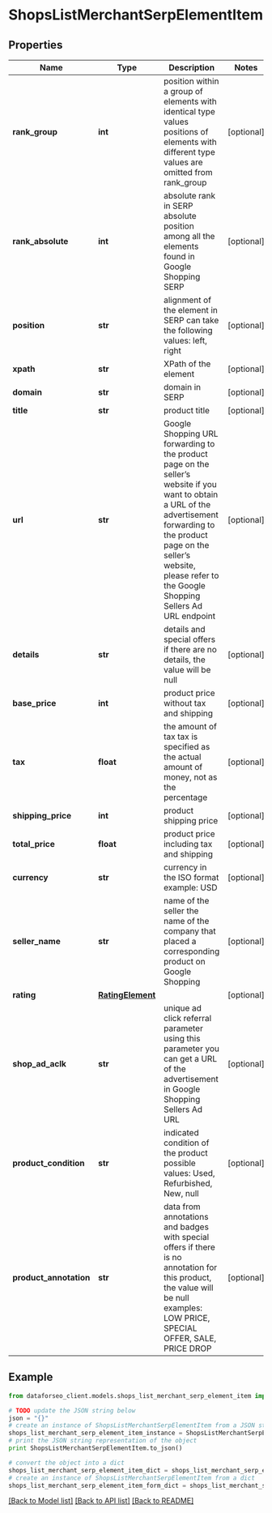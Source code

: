 # ShopsListMerchantSerpElementItem


## Properties

Name | Type | Description | Notes
------------ | ------------- | ------------- | -------------
**rank_group** | **int** | position within a group of elements with identical type values positions of elements with different type values are omitted from rank_group | [optional] 
**rank_absolute** | **int** | absolute rank in SERP absolute position among all the elements found in Google Shopping SERP | [optional] 
**position** | **str** | alignment of the element in SERP can take the following values: left, right | [optional] 
**xpath** | **str** | XPath of the element | [optional] 
**domain** | **str** | domain in SERP | [optional] 
**title** | **str** | product title | [optional] 
**url** | **str** | Google Shopping URL forwarding to the product page on the seller’s website if you want to obtain a URL of the advertisement forwarding to the product page on the seller’s website, please refer to the Google Shopping Sellers Ad URL endpoint | [optional] 
**details** | **str** | details and special offers if there are no details, the value will be null | [optional] 
**base_price** | **int** | product price without tax and shipping | [optional] 
**tax** | **float** | the amount of tax tax is specified as the actual amount of money, not as the percentage | [optional] 
**shipping_price** | **int** | product shipping price | [optional] 
**total_price** | **float** | product price including tax and shipping | [optional] 
**currency** | **str** | currency in the ISO format example: USD | [optional] 
**seller_name** | **str** | name of the seller the name of the company that placed a corresponding product on Google Shopping | [optional] 
**rating** | [**RatingElement**](RatingElement.md) |  | [optional] 
**shop_ad_aclk** | **str** | unique ad click referral parameter using this parameter you can get a URL of the advertisement in Google Shopping Sellers Ad URL | [optional] 
**product_condition** | **str** | indicated condition of the product possible values: Used, Refurbished, New, null | [optional] 
**product_annotation** | **str** | data from annotations and badges with special offers if there is no annotation for this product, the value will be null examples: LOW PRICE, SPECIAL OFFER, SALE, PRICE DROP | [optional] 

## Example

```python
from dataforseo_client.models.shops_list_merchant_serp_element_item import ShopsListMerchantSerpElementItem

# TODO update the JSON string below
json = "{}"
# create an instance of ShopsListMerchantSerpElementItem from a JSON string
shops_list_merchant_serp_element_item_instance = ShopsListMerchantSerpElementItem.from_json(json)
# print the JSON string representation of the object
print ShopsListMerchantSerpElementItem.to_json()

# convert the object into a dict
shops_list_merchant_serp_element_item_dict = shops_list_merchant_serp_element_item_instance.to_dict()
# create an instance of ShopsListMerchantSerpElementItem from a dict
shops_list_merchant_serp_element_item_form_dict = shops_list_merchant_serp_element_item.from_dict(shops_list_merchant_serp_element_item_dict)
```
[[Back to Model list]](../README.md#documentation-for-models) [[Back to API list]](../README.md#documentation-for-api-endpoints) [[Back to README]](../README.md)


